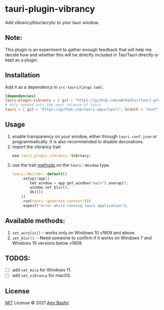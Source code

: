 # tauri-plugin-vibrancy
Add vibrancy/blur/acrylic to your tauri window.

## Note:
This plugin is an experiment to gather enough feedback that will help me decide how and whether this will be directly included in Tao/Tauri directly or kept as a plugin.

## Installation
Add it as a dependency in `src-tauri/Cargo.toml`.
```toml
[dependencies]
tauri-plugin-vibrancy = { git = "https://github.com/amrbashir/tauri-plugin-vibrancy" }
# only needed unti the next release of tauri
tauri = { git = "https://github.com/tauri-apps/tauri", branch = "next" }
```

## Usage
1. enable transparency on your window, either through `tauri.conf.json` or programmatically. It is also recommended to disable decorations.
2. import the vibrancy trait
    ```rs
    use tauri_plugin_vibrancy::Vibrnacy;
    ```
3. use the trait [methods](src/lib.rs:) on the `tauri::Window` type.
    ```rs
    tauri::Builder::default()
        .setup(|app|{
            let window = app.get_window("main").unwrap();
            window.set_blur();
            Ok(())
        })
        .run(tauri::generate_context!())
        .expect("error while running tauri application");
    ```

## Available methods:
1. `set_acrylic()` - works only on Windows 10 v1809 and above.
2. `set_blur()`. - Need someone to confirm if it works on Windows 7 and Windows 10 versions below v1809.

## TODOS:
- [ ] add `set_mica` for Windows 11.
- [ ] add `set_vibrancy` for macOS.

## License
[MIT](./LICENSE) License © 2021 [Amr Bashir](https://github.com/amrbashir)
